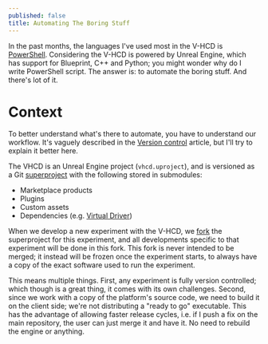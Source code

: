 ```yaml
---
published: false
title: Automating The Boring Stuff
---
```

In the past months, the languages I've used most in the V-HCD is [PowerShell](https://en.wikipedia.org/wiki/PowerShell). Considering the V-HCD is powered by Unreal Engine, which has support for Blueprint, C++ and Python; you might wonder why do I write PowerShell script. The answer is: to automate the boring stuff. And there's lot of it.

# Context

To better understand what's there to automate, you have to understand our workflow. It's vaguely described in the [Version control](/version-control) article, but I'll try to explain it better here.

The VHCD is an Unreal Engine project (`vhcd.uproject`), and is versioned as a Git [superproject](https://en.wikibooks.org/wiki/Git/Submodules_and_Superprojects) with the following stored in submodules:

* Marketplace products
* Plugins
* Custom assets
* Dependencies (e.g. [Virtual Driver](/virtual-driver))

When we develop a new experiment with the V-HCD, we [fork](https://docs.github.com/en/get-started/quickstart/fork-a-repo) the superproject for this experiment, and all developments specific to that experiment will be done in this fork. This fork is never intended to be merged; it instead will be frozen once the experiment starts, to always have a copy of the exact software used to run the experiment.

This means multiple things. First, any experiment is fully version controlled; which though is a great thing, it comes with its own challenges. Second, since we work with a copy of the platform's source code, we need to build it on the client side; we're not distributing a "ready to go" executable. This has the advantage of allowing faster release cycles, i.e. if I push a fix on the main repository, the user can just merge it and have it. No need to rebuild the engine or anything.